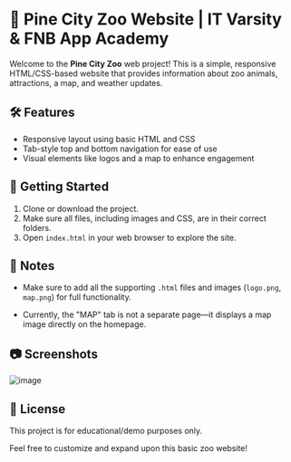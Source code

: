 # 🐾 Pine City Zoo Website | IT Varsity & FNB App Academy

Welcome to the **Pine City Zoo** web project! This is a simple, responsive HTML/CSS-based website that provides information about zoo animals, attractions, a map, and weather updates.

## 🛠️ Features

- Responsive layout using basic HTML and CSS
- Tab-style top and bottom navigation for ease of use
- Visual elements like logos and a map to enhance engagement

## 🚀 Getting Started

1. Clone or download the project.
2. Make sure all files, including images and CSS, are in their correct folders.
3. Open `index.html` in your web browser to explore the site.

## 📌 Notes

- Make sure to add all the supporting `.html` files and images (`logo.png`, `map.png`) for full functionality.

- Currently, the "MAP" tab is not a separate page—it displays a map image directly on the homepage.

## 📷 Screenshots

![image](https://github.com/user-attachments/assets/2fac6a4c-1c56-47eb-a063-5a9d20d56203)

## 📄 License

This project is for educational/demo purposes only.

Feel free to customize and expand upon this basic zoo website!

